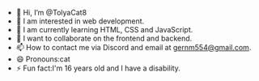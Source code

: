- 👋 Hi, I’m @TolyaCat8
- 👀 I am interested in web development.
- 🌱 I am currently learning HTML, CSS and JavaScript.
- 💞️ I want to collaborate on the frontend and backend.
- 📫 How to contact me via Discord and email at gernm554@gmail.com.
- 😄 Pronouns:cat
- ⚡ Fun fact:I'm 16 years old and I have a disability.

<!---
TolyaCat8/TolyaCat8 is a ✨ special ✨ repository because its `README.md` (this file) appears on your GitHub profile.
You can click the Preview link to take a look at your changes.
--->
